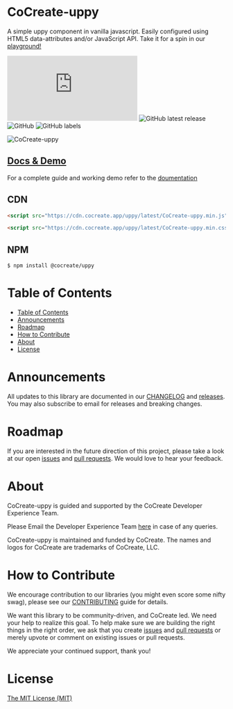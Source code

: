 # CoCreate-uppy

A simple uppy component in vanilla javascript. Easily configured using HTML5 data-attributes and/or JavaScript API. Take it for a spin in our [playground!](https://cocreate.app/docs/uppy)

![GitHub file size in bytes](https://img.shields.io/github/size/CoCreate-app/CoCreate-uppy/dist/CoCreate-uppy.min.js?label=minified%20size&style=for-the-badge)
![GitHub latest release](https://img.shields.io/github/v/release/CoCreate-app/CoCreate-uppy?style=for-the-badge)
![GitHub](https://img.shields.io/github/license/CoCreate-app/CoCreate-uppy?style=for-the-badge)
![GitHub labels](https://img.shields.io/github/labels/CoCreate-app/CoCreate-uppy/help%20wanted?style=for-the-badge)

![CoCreate-uppy](https://cdn.cocreate.app/docs/CoCreate-uppy.gif)

## [Docs & Demo](https://cocreate.app/docs/uppy)

For a complete guide and working demo refer to the [doumentation](https://cocreate.app/docs/uppy)

## CDN

```html
<script src="https://cdn.cocreate.app/uppy/latest/CoCreate-uppy.min.js"></script>
```

```html
<script src="https://cdn.cocreate.app/uppy/latest/CoCreate-uppy.min.css"></script>
```

## NPM

```shell
$ npm install @cocreate/uppy
```

# Table of Contents

- [Table of Contents](#table-of-contents)
- [Announcements](#announcements)
- [Roadmap](#roadmap)
- [How to Contribute](#how-to-contribute)
- [About](#about)
- [License](#license)

<a name="announcements"></a>

# Announcements

All updates to this library are documented in our [CHANGELOG](https://github.com/CoCreate-app/CoCreate-uppy/blob/master/CHANGELOG.md) and [releases](https://github.com/CoCreate-app/CoCreate-uppy/releases). You may also subscribe to email for releases and breaking changes.

<a name="roadmap"></a>

# Roadmap

If you are interested in the future direction of this project, please take a look at our open [issues](https://github.com/CoCreate-app/CoCreate-uppy/issues) and [pull requests](https://github.com/CoCreate-app/CoCreate-uppy/pulls). We would love to hear your feedback.

<a name="about"></a>

# About

CoCreate-uppy is guided and supported by the CoCreate Developer Experience Team.

Please Email the Developer Experience Team [here](mailto:develop@cocreate.app) in case of any queries.

CoCreate-uppy is maintained and funded by CoCreate. The names and logos for CoCreate are trademarks of CoCreate, LLC.

<a name="contribute"></a>

# How to Contribute

We encourage contribution to our libraries (you might even score some nifty swag), please see our [CONTRIBUTING](https://github.com/CoCreate-app/CoCreate-uppy/blob/master/CONTRIBUTING.md) guide for details.

We want this library to be community-driven, and CoCreate led. We need your help to realize this goal. To help make sure we are building the right things in the right order, we ask that you create [issues](https://github.com/CoCreate-app/CoCreate-uppy/issues) and [pull requests](https://github.com/CoCreate-app/CoCreate-uppy/pulls) or merely upvote or comment on existing issues or pull requests.

We appreciate your continued support, thank you!

# License

[The MIT License (MIT)](https://github.com/CoCreate-app/CoCreate-uppy/blob/master/LICENSE)
